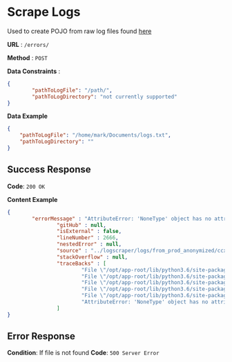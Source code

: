 # Scrape Logs

Used to create POJO from raw log files found [here](https://github.com/cloudhubs/logscraper/tree/master/logs/from_prod_anonymized)

**URL** : `/errors/`

**Method** : `POST`

**Data Constraints** : 

```json
{
        "pathToLogFile": "/path/",
        "pathToLogDirectory": "not currently supported"
}
```
**Data Example**
```json
{
    "pathToLogFile": "/home/mark/Documents/logs.txt",
    "pathToLogDirectory": ""
}
```

## Success Response
**Code**: `200 OK`

**Content Example**
```json
{
        "errorMessage" : "AttributeError: 'NoneType' object has no attribute 'split'\n",
                "gitHub" : null,
                "isExternal" : false,
                "lineNumber" : 2666,
                "nestedError" : null,
                "source" : "../logscraper/logs/from_prod_anonymized/ccx_data_pipeline_1_anonymized.log",
                "stackOverflow" : null,
                "traceBacks" : [
                        "File \"/opt/app-root/lib/python3.6/site-packages/insights/core/dr.py\", line 962, in run\nresult = DELEGATES[component].process(broker)",
                        "File \"/opt/app-root/lib/python3.6/site-packages/insights/core/dr.py\", line 681, in process\nreturn self.invoke(broker)",
                        "File \"/opt/app-root/lib/python3.6/site-packages/insights/core/plugins.py\", line 64, in invoke\nreturn super(PluginType, self).invoke(broker)",
                        "File \"/opt/app-root/lib/python3.6/site-packages/insights/core/dr.py\", line 661, in invoke\nreturn self.component(*args)",
                        "File \"/opt/app-root/lib/python3.6/site-packages/ccx_ocp_core/models/nodes.py\", line 108, in Nodes\nint(node.q.status.capacity.memory.value.split(\"Ki\")[0]) / (1000 * 1000), 2",
                        "AttributeError: 'NoneType' object has no attribute 'split'\n"
                ]
}
```

## Error Response

**Condition**: If file is not found
**Code**: `500 Server Error`
